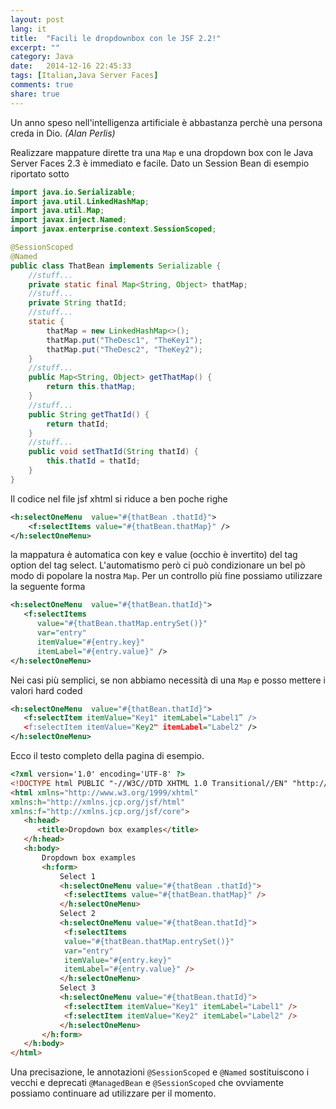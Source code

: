 ```yaml
---
layout: post
lang: it
title:  "Facili le dropdownbox con le JSF 2.2!"
excerpt: ""
category: Java
date:   2014-12-16 22:45:33
tags: [Italian,Java Server Faces]
comments: true
share: true
---
```


Un anno speso nell'intelligenza artificiale è abbastanza perchè una persona creda in Dio.
*(Alan Perlis)*

Realizzare mappature dirette tra una `Map` e una dropdown box con le Java Server Faces 2.3 è immediato e facile. 
Dato un Session Bean di esempio riportato sotto

```java
import java.io.Serializable;
import java.util.LinkedHashMap;
import java.util.Map;
import javax.inject.Named;
import javax.enterprise.context.SessionScoped;

@SessionScoped
@Named
public class ThatBean implements Serializable {
    //stuff...
    private static final Map<String, Object> thatMap;
    //stuff...
    private String thatId;
    //stuff...
    static {
        thatMap = new LinkedHashMap<>();
        thatMap.put("TheDesc1", "TheKey1");
        thatMap.put("TheDesc2", "TheKey2");
    }
    //stuff...
    public Map<String, Object> getThatMap() {
        return this.thatMap;
    }
    //stuff...
    public String getThatId() {
        return thatId;
    }
    //stuff...
    public void setThatId(String thatId) {
        this.thatId = thatId;
    }
}
```
Il codice nel file jsf xhtml si riduce a ben poche righe

```xml
<h:selectOneMenu  value="#{thatBean .thatId}">
    <f:selectItems value="#{thatBean.thatMap}" />
</h:selectOneMenu>
```

la mappatura è automatica con key e value (occhio è invertito) del tag option del tag select. 
L'automatismo però ci può condizionare un bel pò modo di popolare la nostra `Map`.
Per un controllo più fine possiamo utilizzare la seguente forma

```xml
<h:selectOneMenu  value="#{thatBean.thatId}">
   <f:selectItems 
      value="#{thatBean.thatMap.entrySet()}" 
      var="entry"
      itemValue="#{entry.key}" 
      itemLabel="#{entry.value}" />
</h:selectOneMenu>
```

Nei casi più semplici, se non abbiamo necessità di una `Map` e posso mettere i valori hard coded

```xml
<h:selectOneMenu  value="#{thatBean.thatId}">
   <f:selectItem itemValue="Key1" itemLabel="Label1” />
   <f:selectItem itemValue="Key2" itemLabel="Label2" />
</h:selectOneMenu>
```

Ecco il testo completo della pagina di esempio.

```html
<?xml version='1.0' encoding='UTF-8' ?>
<!DOCTYPE html PUBLIC "-//W3C//DTD XHTML 1.0 Transitional//EN" "http://www.w3.org/TR/xhtml1/DTD/xhtml1-transitional.dtd">
<html xmlns="http://www.w3.org/1999/xhtml"
xmlns:h="http://xmlns.jcp.org/jsf/html"
xmlns:f="http://xmlns.jcp.org/jsf/core">
   <h:head>
      <title>Dropdown box examples</title>
   </h:head>
   <h:body>
	   Dropdown box examples
	   <h:form>
		   Select 1
		   <h:selectOneMenu value="#{thatBean .thatId}">
		   	<f:selectItems value="#{thatBean.thatMap}" />
		   </h:selectOneMenu>
		   Select 2
		   <h:selectOneMenu value="#{thatBean.thatId}">
		   	<f:selectItems
		   	value="#{thatBean.thatMap.entrySet()}"
		   	var="entry"
		   	itemValue="#{entry.key}"
		   	itemLabel="#{entry.value}" />
		   </h:selectOneMenu>
		   Select 3
		   <h:selectOneMenu value="#{thatBean.thatId}">
		   	<f:selectItem itemValue="Key1" itemLabel="Label1" />
		   	<f:selectItem itemValue="Key2" itemLabel="Label2" />
		   </h:selectOneMenu>
	   </h:form>
   </h:body>
</html>
```

Una precisazione, le annotazioni `@SessionScoped` e `@Named` sostituiscono i vecchi e deprecati `@ManagedBean` e `@SessionScoped`
che ovviamente possiamo continuare ad utilizzare per il momento.
